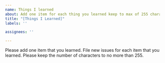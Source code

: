 ```yaml
---
name: Things I learned
about: Add one item for each thing you learned keep to max of 255 characters
title: "[Things I Learned]"
labels: ''

assignees: ''

---
```


Please add one item that you learned.  File new issues for each item that you learned.  Please keep the number of characters to no more than 255.

